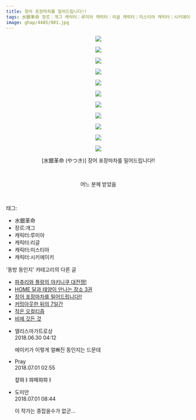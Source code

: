 ```yaml
---
title: 장어 포장마차를 밀어드립니다!!
tags: 水銀革命 장르：개그 캐릭터：루미아 캐릭터：리글 캐릭터：미스티아 캐릭터：시키에이키 やつき 동방_동인지
image: ghap/4485/001.jpg
---
```

<div class="article">
<p style="text-align: center; clear: none; float: none;"><img src="{{ site.nasurl }}/ghap/4485/001.jpg"/></p>
<p style="text-align: center; clear: none; float: none;"><img src="{{ site.nasurl }}/ghap/4485/002.jpg"/></p>
<p style="text-align: center; clear: none; float: none;"><img src="{{ site.nasurl }}/ghap/4485/003.jpg"/></p>
<p style="text-align: center; clear: none; float: none;"><img src="{{ site.nasurl }}/ghap/4485/004.jpg"/></p>
<p style="text-align: center; clear: none; float: none;"><img src="{{ site.nasurl }}/ghap/4485/005.jpg"/></p>
<p style="text-align: center; clear: none; float: none;"><img src="{{ site.nasurl }}/ghap/4485/006.jpg"/></p>
<p style="text-align: center; clear: none; float: none;"><img src="{{ site.nasurl }}/ghap/4485/007.jpg"/></p>
<p style="text-align: center; clear: none; float: none;"><img src="{{ site.nasurl }}/ghap/4485/008.jpg"/></p>
<p style="text-align: center; clear: none; float: none;"><img src="{{ site.nasurl }}/ghap/4485/009.jpg"/></p>
<p style="text-align: center; clear: none; float: none;"><img src="{{ site.nasurl }}/ghap/4485/010.jpg"/></p>
<p style="text-align: center; clear: none; float: none;"><img src="{{ site.nasurl }}/ghap/4485/011.jpg"/></p>
<p style="text-align: center; clear: none; float: none;">[水銀革命 (やつき)] 장어 포장마차를 밀어드립니다!!</p>
<p style="text-align: center; clear: none; float: none;"><br/></p>
<p style="text-align: center; clear: none; float: none;">어느 분께 받았음</p>
<p><br/></p>
</div><div class="tagTrail">
<p>태그: </p>
<ul>
<li>水銀革命</li>
<li>장르:개그</li>
<li>캐릭터:루미아</li>
<li>캐릭터:리글</li>
<li>캐릭터:미스티아</li>
<li>캐릭터:시키에이키</li>
</ul>
</div><div class="another">
<p>'동방 동인지' 카테고리의 다른 글</p>
<ul>
<li><a href="/2018-07-04-ghap_4489">파츄리와 플랑의 야키니쿠 대전쟁!</a></li>
<li><a href="/2018-07-03-ghap_4488">HOME 달과 태양이 만나는 장소 3권</a></li>
<li><a href="/2018-06-29-ghap_4485">장어 포장마차를 밀어드립니다!!</a></li>
<li><a href="/2018-06-27-ghap_4484">커밍아웃한 뒤의 7일간</a></li>
<li><a href="/2018-06-27-ghap_4483">작은 오컬티즘</a></li>
<li><a href="/2018-06-27-ghap_4482">비에 깃든 것</a></li>
</ul>
</div><div class="cb_module cb_fluid">
<div class="cb_wrt cb_profile">
<div class="comment">
<ul>
<li class="cb_thumb_off" id="comment15278778">
<div class="cb_comment_area">
<div class="cb_info_area">
<div class="cb_section">
<span class="cb_nick_name">앨리스마가트로상</span>
</div>
<div class="cb_section">
<span class="cb_date">2018.06.30 04:12 </span>
</div>
</div>
<div class="cb_dsc_comment">
<p class="cb_dsc">
											에이키가 이렇게 얼빠진 동인지는 드문데
										</p>
</div>
</div></li>
<li class="cb_thumb_off" id="comment15279143">
<div class="cb_comment_area">
<div class="cb_info_area">
<div class="cb_section">
<span class="cb_nick_name">Pray</span>
</div>
<div class="cb_section">
<span class="cb_date">2018.07.01 02:55 </span>
</div>
</div>
<div class="cb_dsc_comment">
<p class="cb_dsc">
											챺퍄ㅑ퍄패퍄퍄ㅑ
										</p>
</div>
</div></li>
<li class="cb_thumb_off" id="comment15279191">
<div class="cb_comment_area">
<div class="cb_info_area">
<div class="cb_section">
<span class="cb_nick_name">도미안</span>
</div>
<div class="cb_section">
<span class="cb_date">2018.07.01 08:44 </span>
</div>
</div>
<div class="cb_dsc_comment">
<p class="cb_dsc">
											이 작가는 종잡을수가 없군...
										</p>
</div>
</div></li>
</ul>
</div>
</div><!-- commentList close -->
</div>